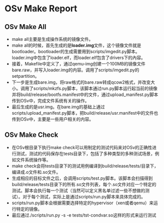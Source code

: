 # OSv Make Report
## OSv Make All
* make all主要是生成操作系统的镜像文件。
* make all的时候，首先生成的是**loader.img**文件，这个镜像文件就是bootloader。bootloader的生成需要用到scripts/imgedit.py脚本。loader.img中包含了loader.elf，而loader.elf包含了drivers下的內容。
* 接着，Makefile中定义了，通过qemu-img创建一个100MB的镜像文件bare.raw，并写入loader.img的内容。调用了scripts/imgedit.py的setpartition。
* 下一步是生成bare.img，将raw格式的bare.raw转成qcow2格式，并改变大小。调用了scripts/mkzfs.py脚本，该脚本通过run.py脚本运行起当前的镜像并将build/release/bootfs.manifest中的文件，通过upload\_manifest.py脚本传到OSv中，完成文件系统有关的操作。
* 最后生成的是usr.img。在bare.img的基础上通过scripts/upload\_manifest.py脚本，把build/release/usr.manifest中的文件也传到OSv中，主要是一些用户相关的内容。


## OSv Make Check
* 在OSv根目录下执行make check可以用制定的测试代码来对OSv的正确性进行测试，测试的代码保存在tests目录下，包括了多种类型的多种测试场景，例如文件系统操作等。
* make check会将tests目录下的测试用例编译到build/release/tests/目录下，编译成.o文件和.so文件。
* 生成相应的目标文件之后，会调用scripts/test.py脚本。该脚本会扫描得到build/release/tests目录下的所有.so文件列表，每个.so文件对应一个特定的测试。脚本会执行每一个测试（当然可以定义黑名单过滤一些不想做的测试）。对于每个测试，实际上是通过scripts/run.py脚本来具体完成的。
* scripts/run.py脚本会根据需要选择特定的hypervisor（xen或者qemu）来运行特定的镜像。
* 最后通过./scripts/run.py -s -e tests/tst-condvar.so这样的形式来运行测试

